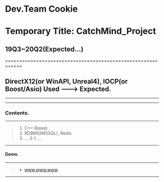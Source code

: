 # Dev.Team Cookie
# Temporary Title: CatchMind_Project
## 19Q3~20Q2(Expected...)
============================================================
## DirectX12(or WinAPI, Unreal4), IOCP(or Boost/Asio) Used    ---> Expected.
-----------------------------------------------------------------------

<hr/>

### Contents.
-----------------
> 1. C++ Based.
> 2. RDBMS(MSSQL), Redis.
> 3. ...
> 3-1. ...

<hr/>

#### Demo.
----------
> * www.www.www.

<hr/>
